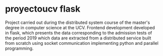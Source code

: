 # proyectoucv flask
Project carried out during the distributed system course of the master's degree in computer science at the UCV.
Frontend development developed in flask, which presents the data corresponding to the admission tests of the period 2019 which data are extracted from a distributed service built from scratch using socket communication implementing python and parallel programming.
